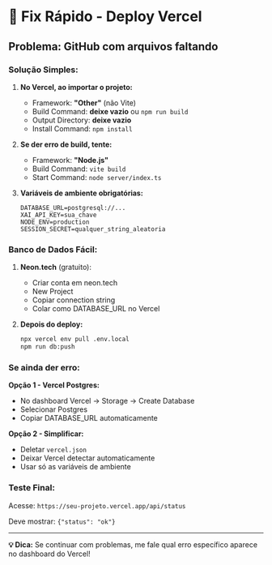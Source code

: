 # 🔧 Fix Rápido - Deploy Vercel

## Problema: GitHub com arquivos faltando

### Solução Simples:

1. **No Vercel, ao importar o projeto:**
   - Framework: **"Other"** (não Vite)
   - Build Command: **deixe vazio** ou `npm run build`
   - Output Directory: **deixe vazio**
   - Install Command: `npm install`

2. **Se der erro de build, tente:**
   - Framework: **"Node.js"**
   - Build Command: `vite build`
   - Start Command: `node server/index.ts`

3. **Variáveis de ambiente obrigatórias:**
   ```
   DATABASE_URL=postgresql://...
   XAI_API_KEY=sua_chave
   NODE_ENV=production
   SESSION_SECRET=qualquer_string_aleatoria
   ```

### Banco de Dados Fácil:

1. **Neon.tech** (gratuito):
   - Criar conta em neon.tech
   - New Project
   - Copiar connection string
   - Colar como DATABASE_URL no Vercel

2. **Depois do deploy:**
   ```bash
   npx vercel env pull .env.local
   npm run db:push
   ```

### Se ainda der erro:

**Opção 1 - Vercel Postgres:**
- No dashboard Vercel → Storage → Create Database
- Selecionar Postgres
- Copiar DATABASE_URL automaticamente

**Opção 2 - Simplificar:**
- Deletar `vercel.json`
- Deixar Vercel detectar automaticamente
- Usar só as variáveis de ambiente

### Teste Final:
Acesse: `https://seu-projeto.vercel.app/api/status`

Deve mostrar: `{"status": "ok"}`

---

**💡 Dica:** Se continuar com problemas, me fale qual erro específico aparece no dashboard do Vercel!